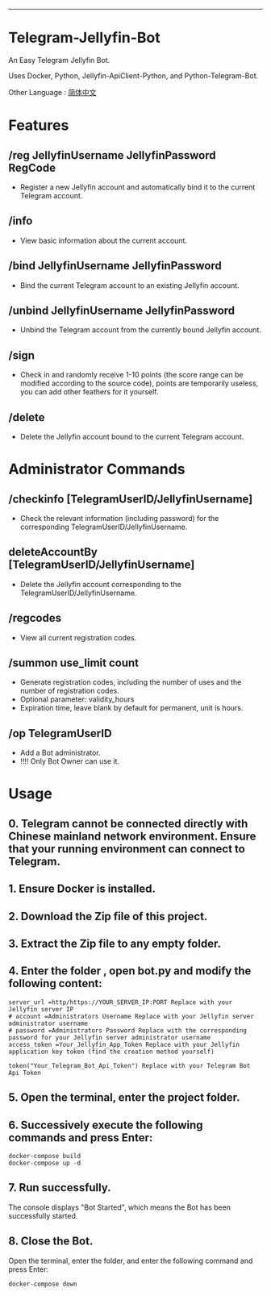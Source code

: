 ---

# Telegram-Jellyfin-Bot

An Easy Telegram Jellyfin Bot.

Uses Docker, Python, Jellyfin-ApiClient-Python, and Python-Telegram-Bot.

Other Language : [简体中文](README.md)

# Features

## /reg JellyfinUsername JellyfinPassword RegCode
- Register a new Jellyfin account and automatically bind it to the current Telegram account.

## /info
- View basic information about the current account.

## /bind JellyfinUsername JellyfinPassword
- Bind the current Telegram account to an existing Jellyfin account.

## /unbind JellyfinUsername JellyfinPassword
- Unbind the Telegram account from the currently bound Jellyfin account.

## /sign
- Check in and randomly receive 1-10 points (the score range can be modified according to the source code), points are temporarily useless, you can add other feathers for it yourself.

## /delete
- Delete the Jellyfin account bound to the current Telegram account.

# Administrator Commands

## /checkinfo [TelegramUserID/JellyfinUsername]
- Check the relevant information (including password) for the corresponding TelegramUserID/JellyfinUsername.

## deleteAccountBy [TelegramUserID/JellyfinUsername]
- Delete the Jellyfin account corresponding to the TelegramUserID/JellyfinUsername.

## /regcodes
- View all current registration codes.

## /summon use_limit count
- Generate registration codes, including the number of uses and the number of registration codes.
- Optional parameter: validity_hours
- Expiration time, leave blank by default for permanent, unit is hours.

## /op TelegramUserID
- Add a Bot administrator.
- !!!! Only Bot Owner can use it.

# Usage

## 0. Telegram cannot be connected directly with Chinese mainland network environment. Ensure that your running environment can connect to Telegram.

## 1. Ensure Docker is installed.

## 2. Download the Zip file of this project.

## 3. Extract the Zip file to any empty folder.

## 4. Enter the folder , open bot.py and modify the following content:
```
server_url =http/https://YOUR_SERVER_IP:PORT Replace with your Jellyfin server IP
# account =Administrators Username Replace with your Jellyfin server administrator username
# password =Administrators Password Replace with the corresponding password for your Jellyfin server administrator username
access_token =Your_Jellyfin_App_Token Replace with your Jellyfin application key token (find the creation method yourself)
```
```
token("Your_Telegram_Bot_Api_Token") Replace with your Telegram Bot Api Token
```

## 5. Open the terminal, enter the project folder.

## 6. Successively execute the following commands and press Enter:
```
docker-compose build
docker-compose up -d
```

## 7. Run successfully.
The console displays "Bot Started", which means the Bot has been successfully started.

## 8. Close the Bot.
Open the terminal, enter the folder, and enter the following command and press Enter:
```
docker-compose down
```
